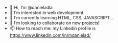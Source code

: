 - 👋 Hi, I’m @danieladla
- 👀 I’m interested in web development. 
- 🌱 I’m currently learning HTML, CSS, JAVASCRIPT...
- 💞️ I’m looking to collaborate on new projects!
- 📫 How to reach me: my Linkedin profile is https://www.linkedin.com/in/mdanielad/

<!---
danieladla/danieladla is a ✨ special ✨ repository because its `README.md` (this file) appears on your GitHub profile.
You can click the Preview link to take a look at your changes.
--->
